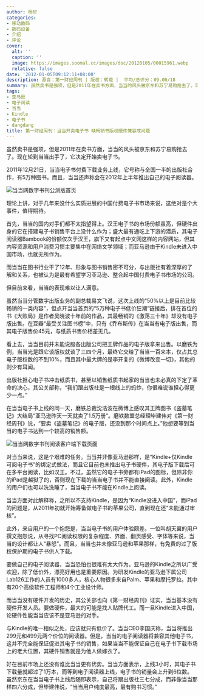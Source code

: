 ```yaml
---
author: 杨轩
categories:
- 移动数码
- 数码设备
- 介绍
- 评论
cover:
  alt: ''
  caption: ''
  image: https://images.soomal.cc/images/doc/20120105/00015961.webp
  relative: false
date: '2012-01-05T09:12:11+08:00'
description: 源自：第一财经周刊 | 版权：转载 |  平均/总评分：09.00/18
summary: 虽然卖书是强项，但是2011年在卖书方面，当当的风头被京东和苏宁易购抢去了。现在轮到当当出手了，它决定开始卖电子书。2011年12月21日，当当电子书付费下载业务上线，它号称与全国一半的出版社合作，有5万种图书。而且，当当还声称会在2012年上半年推出自己的电子阅读器。理论上讲，对于几年来没什么实质进展的中国付费电子书市场来说……
tags:
- 亚马逊
- 电子阅读
- 当当
- Kindle
- 电子书
- dangdang
title: 第一财经周刊：当当开卖电子书 缺畅销书版权硬件兼容成问题
---
```


虽然卖书是强项，但是2011年在卖书方面，当当的风头被京东和苏宁易购抢去了。现在轮到当当出手了，它决定开始卖电子书。

2011年12月21日，当当电子书付费下载业务上线，它号称与全国一半的出版社合作，有5万种图书。而且，当当还声称会在2012年上半年推出自己的电子阅读器。

![当当网数字书刊公测版首页](https://images.soomal.cc/images/doc/20120105/00015954.webp)





理论上讲，对于几年来没什么实质进展的中国付费电子书市场来说，这绝对是个大事件，值得期待。

首先，当当的国内对手们都不太指望得上。汉王电子书的市场份额虽高，但硬件出身的它在搭建电子书销售平台上没什么作为；盛大最有通吃上下游的潜质，其电子阅读器Bambook的份额仅次于汉王，旗下又有起点中文网这样的内容网站，但其内容资源和用户消费习惯主要集中在网络文学领域；而亚马逊由于Kindle未进入中国市场，也就无所作为。

而当当在图书行业干了12年、形象与图书销售密不可分，与出版社有着深厚的了解和关系，也被认为是最有希望学习亚马逊、整合起中国付费电子书市场的公司。

但目前来看，当当的表现难以让人满意。

虽然当当分管数字出版业务的副总裁易文飞说，这次上线的“50%以上是目前比较畅销的一类内容”，但点开当当首页的“5万种电子书低价狂潮”链接后，排在首位的书《大败局》是作者吴晓波十年前的作品，其最畅销的《激荡三十年》却没有电子版出售。在豆瓣“最受关注图书榜”中，只有《乔布斯传》在当当有电子版出售，而其电子版售价45元，与纸质书售价相差无几。

看上去，当当目前并未能说服各出版公司把王牌作品的电子版拿来出售。以磨铁为例，当当光是跟它谈版权就谈了三四个月，最终它交给了当当一百来本，仅占其总电子版权数的不到10%，而且其中最大牌的是李开复的《微博改变一切》，其他的则少有耳闻。

出版社担心电子书冲击纸质书，甚至以销售纸质书起家的当当也未必真的下定了革命的决心，其公关部称，“我们跟出版社是一根线上的蚂蚱，你很难说谁担心得更少一点。”

在当当电子书上线的同一天，磨铁总裁沈浩波在微博上感叹其王牌图书《盗墓笔记》大结局“亚马逊昨天一天就卖了1.5万册”。磨铁数盟总经理毕建伟对《第一财经周刊》说，“要卖《盗墓笔记》的电子版，还没到那个时间点上。”他想要等到当当的电子书达到一个较高的销售额。

![当当网数字书刊阅读客户端下载页面](https://images.soomal.cc/images/doc/20120105/00015955.webp)





对当当来说，这是个艰难的任务。当当并非像亚马逊那样，是“Kindle+仅Kindle可阅电子书”的绑定式做法，而且它目前也未推出电子书硬件，其电子版下载后可在多平台阅读，比如汉王。不过，虽然它的电子书旁都有iPad的图标，但除非你的iPad是越狱了的，否则现在下载的当当电子书并不能直接阅读。此外，Kindle的用户们也可以洗洗睡了，当当电子书不能在Kindle上阅读。

当当方面对此解释称，之所以不支持Kindle，是因为“Kindle没进入中国”，而iPad的问题是，从2011年初就开始筹备做电子书的苹果公司，直到现在还“未能通过审核”。

此外，来自用户的一个抱怨是，当当电子书的用户体验颇差。一位叫胡天翼的用户撰文抱怨说，从寻找PC阅读权限的复杂程度、界面、翻页感受、字体等来说，当当的设计都让人“暴怒”。而且，当当也并未像亚马逊和苹果那样，有免费的过了版权保护期的电子书供人下载。

要做自己的电子阅读器，当当恐怕也很难有太大作为。亚马逊的Kindle之所以广受欢迎，除了低价外，漂亮好用也是重要原因。为研发Kindle的亚马逊下属公司Lab126工作的人员有1000多人，核心人物很多来自Palm、苹果和摩托罗拉。其中有20个高级软件工程师和4个工业设计师。

而当当没有硬件开发的历史，其公关部也向《第一财经周刊》证实，当当基本没有硬件开发人员。要做硬件，最大的可能是找人贴牌代工。而一旦Kindle进入中国，论硬件性能当当应该不是亚马逊的对手。

与Kindle的唯一相似之处，应该就只有低价了。当当CEO李国庆称，当当将推出299元和499元两个价位的阅读器。但是，当当的电子阅读器将兼容其他电子书，这并不完全能保证促进其电子书的销售，如果当当不能保证自己在电子书下载市场上的老大位置，其硬件销售就是为他人做嫁衣了。

好在目前市场上还没有谁比当当更有优势。当当方面表示，上线3小时，其电子书下载量就超过了1万本，而等到电子阅读器上线，电子书的销量会上升到6位数。虽然京东在当当电子书上线后随即表示，自己将跟出版社三七分成，而非像当当那样四六分成，但毕建伟说，“当当用户纯度最高，最有购书习惯。”